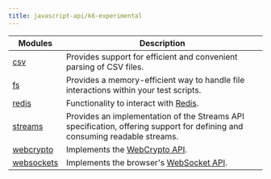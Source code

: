 ```yaml
---
title: javascript-api/k6-experimental
---
```


| Modules                                                                                          | Description                                                                                                                |
| ------------------------------------------------------------------------------------------------ | -------------------------------------------------------------------------------------------------------------------------- |
| [csv](https://grafana.com/docs/k6/<K6_VERSION>/javascript-api/k6-experimental/csv)               | Provides support for efficient and convenient parsing of CSV files.                                                     |
| [fs](https://grafana.com/docs/k6/<K6_VERSION>/javascript-api/k6-experimental/fs)                 | Provides a memory-efficient way to handle file interactions within your test scripts.                                      |
| [redis](https://grafana.com/docs/k6/<K6_VERSION>/javascript-api/k6-experimental/redis)           | Functionality to interact with [Redis](https://redis.io/).                                                                 |
| [streams](https://grafana.com/docs/k6/<K6_VERSION>/javascript-api/k6-experimental/streams)       | Provides an implementation of the Streams API specification, offering support for defining and consuming readable streams. |
| [webcrypto](https://grafana.com/docs/k6/<K6_VERSION>/javascript-api/k6-experimental/webcrypto)   | Implements the [WebCrypto API](https://developer.mozilla.org/en-US/docs/Web/API/Web_Crypto_API).                           |
| [websockets](https://grafana.com/docs/k6/<K6_VERSION>/javascript-api/k6-experimental/websockets) | Implements the browser's [WebSocket API](https://developer.mozilla.org/en-US/docs/Web/API/WebSocket).                      |
